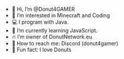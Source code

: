 - 👋 Hi, I’m @Donut4GAMER
- 👀 I’m interested in Minecraft and Coding
- 💻 I program with Java.
- 🌱 I’m currently learning JavaScript.
- 🔥 I’m owner of DonutNetwork.eu
- 💬 How to reach me: Discord (donut4gamer)
- 🍩 Fun fact: I love Donuts

